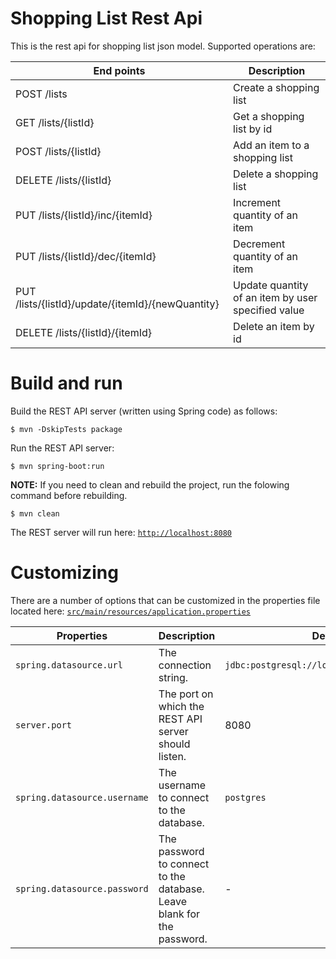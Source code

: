 # Shopping List Rest Api
This is the rest api for shopping list json model. Supported operations are:

| End points    | Description   |
| ------------- | ------------- |
| POST /lists | Create a shopping list |
| GET /lists/{listId} | Get a shopping list by id |
| POST /lists/{listId} | Add an item to a shopping list |
| DELETE /lists/{listId} | Delete a shopping list |
| PUT /lists/{listId}/inc/{itemId} | Increment quantity of an item |
| PUT /lists/{listId}/dec/{itemId} | Decrement quantity of an item |
| PUT /lists/{listId}/update/{itemId}/{newQuantity} | Update quantity of an item by user specified value |
| DELETE /lists/{listId}/{itemId} | Delete an item by id |


# Build and run

Build the REST API server (written using Spring code) as follows:

```
$ mvn -DskipTests package
```

Run the REST API server:

```
$ mvn spring-boot:run
```

**NOTE:** If you need to clean and rebuild the project, run the folowing command before rebuilding.

```
$ mvn clean
```


The REST server will run here: [`http://localhost:8080`](http://localhost:8080)

# Customizing

There are a number of options that can be customized in the properties file located here:
[`src/main/resources/application.properties`](src/main/resources/application.properties)

| Properties    | Description   | Default |
| ------------- | ------------- | ------- |
| `spring.datasource.url`  | The connection string. | `jdbc:postgresql://localhost:5433/postgres`  |
| `server.port`  | The port on which the REST API server should listen. | 8080 |
| `spring.datasource.username` | The username to connect to the database. | `postgres` |
| `spring.datasource.password` | The password to connect to the database. Leave blank for the password. | - |

